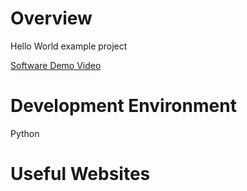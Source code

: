 # Overview

Hello World example project 


[Software Demo Video](https://www.loom.com/share/e2d8d38004c547f9b8d260bfe9a46cbb?sid=9371c2a3-2fb6-4bf6-b0de-b49275f5a6c3)

# Development Environment

Python

# Useful Websites

